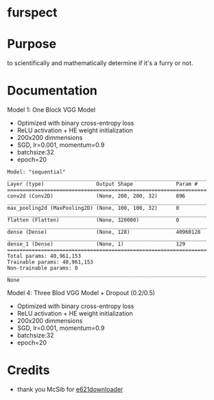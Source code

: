 # furspect

# Purpose
to scientifically and mathematically determine if it's a furry or not.

# Documentation


Model 1: One Block VGG Model
- Optimized with binary cross-entropy loss
- ReLU activation + HE weight initialization
- 200x200 dimmensions
- SGD, lr=0.001, momentum=0.9
- batchsize:32
- epoch=20

```
Model: "sequential"
_________________________________________________________________
Layer (type)                 Output Shape              Param #   
=================================================================
conv2d (Conv2D)              (None, 200, 200, 32)      896       
_________________________________________________________________
max_pooling2d (MaxPooling2D) (None, 100, 100, 32)      0         
_________________________________________________________________
flatten (Flatten)            (None, 320000)            0         
_________________________________________________________________
dense (Dense)                (None, 128)               40960128  
_________________________________________________________________
dense_1 (Dense)              (None, 1)                 129       
=================================================================
Total params: 40,961,153
Trainable params: 40,961,153
Non-trainable params: 0
_________________________________________________________________
None
```

Model 4: Three Blod VGG Model + Dropout (0.2/0.5)
- Optimized with binary cross-entropy loss
- ReLU activation + HE weight initialization
- 200x200 dimmensions
- SGD, lr=0.001, momentum=0.9
- batchsize:32
- epoch=20


# Credits
- thank you McSib for [e621downloader](https://github.com/McSib/e621_downloader)
